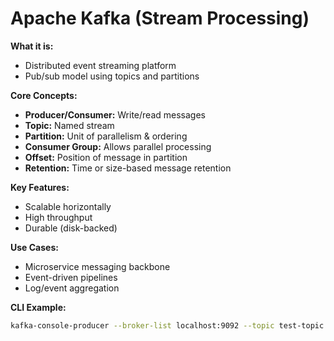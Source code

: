 # Apache Kafka (Stream Processing)

**What it is:**
- Distributed event streaming platform
- Pub/sub model using topics and partitions

**Core Concepts:**
- **Producer/Consumer:** Write/read messages
- **Topic:** Named stream
- **Partition:** Unit of parallelism & ordering
- **Consumer Group:** Allows parallel processing
- **Offset:** Position of message in partition
- **Retention:** Time or size-based message retention

**Key Features:**
- Scalable horizontally
- High throughput
- Durable (disk-backed)

**Use Cases:**
- Microservice messaging backbone
- Event-driven pipelines
- Log/event aggregation

**CLI Example:**
```bash
kafka-console-producer --broker-list localhost:9092 --topic test-topic
```
